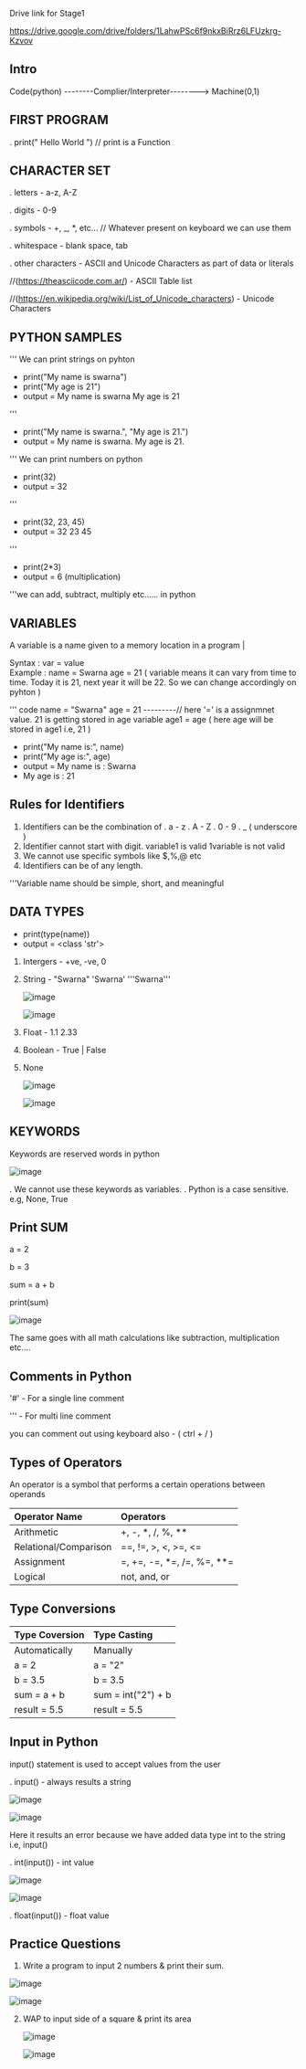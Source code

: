 Drive link for Stage1

https://drive.google.com/drive/folders/1LahwPSc6f9nkxBiRrz6LFUzkrg-Kzvov 

Intro
---

Code(python)  --------Complier/Interpreter-------->  Machine(0,1)
                        
        

FIRST PROGRAM
---

. print(" Hello World ")   // print is a Function

CHARACTER SET
---

. letters          - a-z, A-Z

. digits           - 0-9

. symbols          - +, _, *, etc...   // Whatever present on keyboard we can use them

. whitespace       - blank space, tab 

. other characters - ASCII and Unicode Characters as part of data or literals

//(https://theasciicode.com.ar/) - ASCII Table list 

//(https://en.wikipedia.org/wiki/List_of_Unicode_characters) - Unicode Characters 

PYTHON SAMPLES
---

''' We can print strings on pyhton 
- print("My name is swarna")
- print("My age is 21")
- output = My name is swarna
                     My age is 21
  
'''
- print("My name is swarna.", "My age is 21.")
- output = My name is swarna. My age is 21.

''' We can print numbers on python
- print(32)
- output = 32
  
'''

- print(32, 23, 45)
- output = 32 23 45
  
'''

- print(2*3)
- output = 6  (multiplication)
   
'''we can add, subtract, multiply etc...... in python

VARIABLES
---
A variable is a name given to a memory location in a program
                                  |
                           
Syntax  : var  = value                                         
Example : name = Swarna
          age  = 21 
              ( variable means it can vary from time to time. Today it is 21, next year it will be 22. So we can change accordingly on pyhton )

''' code 
name = "Swarna"
age = 21                ---------// here '=' is a assignmnet value. 21 is getting stored in age variable
                                    age1 = age ( here age will be stored in age1 i.e, 21 )
- print("My name is:", name)      
- print("My age is:", age) 
- output = My name is : Swarna
- My age is : 21

Rules for Identifiers
---
1. Identifiers can be the combination of 
                                  . a - z
                                  . A - Z
                                  . 0 - 9
                                  . _ ( underscore )
2. Identifier cannot start with digit.
                variable1 is valid
                1variable is not valid
3. We cannot use specific symbols like $,%,@ etc 
4. Identifiers can be of any length.

'''Variable name should be simple, short, and meaningful

DATA TYPES
---
- print(type(name))
- output = <class 'str'>
1. Intergers - +ve, -ve, 0
2. String - "Swarna" 'Swarna' '''Swarna'''
   
   ![image](https://github.com/user-attachments/assets/d906081e-c10b-46d6-8e85-f9484f665a0e)

   ![image](https://github.com/user-attachments/assets/4ba6fc04-269a-4e6f-843f-f5914c28c24d)


4. Float - 1.1 2.33
5. Boolean - True | False
6. None 

   ![image](https://github.com/user-attachments/assets/7946e67f-f93c-4789-836b-cd70534dd4f5)

   ![image](https://github.com/user-attachments/assets/2f9ffbab-39d6-4ec9-b3ed-a90dad0d74d9)

KEYWORDS
---
Keywords are reserved words in python

![image](https://github.com/user-attachments/assets/e39e74e6-367a-41a9-872a-11f0d307612f)

. We cannot use these keywords as variables.
. Python is a case sensitive. e.g, None, True 

Print SUM
---
a = 2

b = 3

sum = a + b

print(sum)

![image](https://github.com/user-attachments/assets/c04a5be4-d592-4335-a373-fc0005d68e5d)

The same goes with all math calculations like subtraction, multiplication etc....

Comments in Python
---
'#' - For a single line comment

''' - For multi line comment

you can comment out using keyboard also - ( ctrl + / )

Types of Operators
---
An operator is a symbol that performs a certain operations between operands

| Operator Name | Operators |   
|:----------|:--------------------------|
| Arithmetic               |+, -, *, /, %, ** |
| Relational/Comparison    |==, !=, >, <, >=, <=|
| Assignment               |=, +=, -=, *=, /=, %=, **=|
| Logical                  |not, and, or|


Type Conversions
---
| Type Coversion | Type Casting |   
|:----------|:--------------------------|
| Automatically |Manually |
| a = 2         |a = "2"|
| b = 3.5       |b = 3.5|
| sum = a + b   |sum = int("2") + b|
|result = 5.5   |result = 5.5|  

Input in Python
---
input() statement is used to accept values from the user

. input()        - always results a string


![image](https://github.com/user-attachments/assets/4851dc88-0cc5-49d0-9156-b48c5aff8980)


![image](https://github.com/user-attachments/assets/2c57ac08-4310-4b93-8573-5bd8d4891913)

Here it results an error because we have added data type int to the string i.e, input()

. int(input())   - int value

![image](https://github.com/user-attachments/assets/bcbc54bc-a6cc-4fc0-af1c-51e26d482478)

![image](https://github.com/user-attachments/assets/387c20f9-ee04-4ef7-9d3e-a5a9f4785509)


. float(input()) - float value

Practice Questions 
---
1. Write a program to input 2 numbers & print their sum.

![image](https://github.com/user-attachments/assets/9f548939-7d10-4b8f-a525-646edd56c84b)

![image](https://github.com/user-attachments/assets/f7291170-2e0f-4a1b-b9c8-76ebb4ffdefd)

2. WAP to input side of a square & print its area

   ![image](https://github.com/user-attachments/assets/b63b80ab-a939-479f-9dc3-9e2b1ee9641d)

   ![image](https://github.com/user-attachments/assets/df68e6c6-6386-4afe-ad4c-905f37e1956b)

   


   























  
